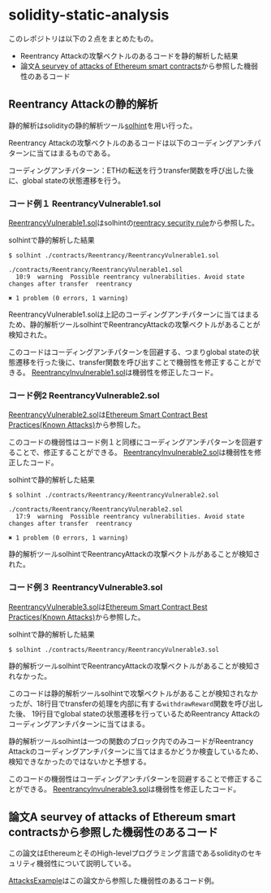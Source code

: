 # solidity-static-analysis

このレポジトリは以下の２点をまとめたもの。
- Reentrancy Attackの攻撃ベクトルのあるコードを静的解析した結果
- 論文[A seurvey of attacks of Ethereum smart contracts](https://eprint.iacr.org/2016/1007.pdf)から参照した機弱性のあるコード


## Reentrancy Attackの静的解析
静的解析はsolidityの静的解析ツール[solhint](https://github.com/protofire/solhint)を用い行った。

Reentrancy Attackの攻撃ベクトルのあるコードは以下のコーディングアンチパターンに当てはまるものである。

コーディングアンチパターン：ETHの転送を行うtransfer関数を呼び出した後に、global stateの状態遷移を行う。

### コード例１ ReentrancyVulnerable1.sol

[ReentrancyVulnerable1.sol](./contracts/Reentrancy/ReentrancyVulnerable1.sol)はsolhintの[reentracy security rule](https://github.com/protofire/solhint/blob/master/docs/rules/security/reentrancy.md)から参照した。

solhintで静的解析した結果
```
$ solhint ./contracts/Reentrancy/ReentrancyVulnerable1.sol

./contracts/Reentrancy/ReentrancyVulnerable1.sol
  10:9  warning  Possible reentrancy vulnerabilities. Avoid state changes after transfer  reentrancy

✖ 1 problem (0 errors, 1 warning)
```
ReentrancyVulnerable1.solは上記のコーディングアンチパターンに当てはまるため、静的解析ツールsolhintでReentrancyAttackの攻撃ベクトルがあることが
検知された。

このコードはコーディングアンチパターンを回避する、つまりglobal stateの状態遷移を行った後に、transfer関数を呼び出すことで機弱性を修正することができる。
[ReentrancyInvulnerable1.sol](./contracts/Reentrancy/ReentrancyInvulnerable1.sol)は機弱性を修正したコード。

### コード例2 ReentrancyVulnerable2.sol
[ReentrancyVulnerable2.sol](./contracts/Reentrancy/ReentrancyVulnerable2.sol)は[Ethereum Smart Contract Best Practices(Known Attacks)](https://consensys.github.io/smart-contract-best-practices/known_attacks/)から参照した。

このコードの機弱性はコード例１と同様にコーディングアンチパターンを回避することで、修正することができる。
[ReentrancyInvulnerable2.sol](./contracts/Reentrancy/ReentrancyInvulnerable2.sol)は機弱性を修正したコード。

solhintで静的解析した結果
```
$ solhint ./contracts/Reentrancy/ReentrancyVulnerable2.sol

./contracts/Reentrancy/ReentrancyVulnerable2.sol
  17:9  warning  Possible reentrancy vulnerabilities. Avoid state changes after transfer  reentrancy

✖ 1 problem (0 errors, 1 warning)
```
静的解析ツールsolhintでReentrancyAttackの攻撃ベクトルがあることが検知された。

### コード例３ ReentrancyVulnerable3.sol
[ReentrancyVulnerable3.sol](./contracts/Reentracy/ReentrancyVulnerable3.sol)は[Ethereum Smart Contract Best Practices(Known Attacks)](https://consensys.github.io/smart-contract-best-practices/known_attacks/)から参照した。

solhintで静的解析した結果
```
$ solhint ./contracts/Reentrancy/ReentrancyVulnerable3.sol

```
静的解析ツールsolhintでReentrancyAttackの攻撃ベクトルがあることが検知されなかった。

このコードは静的解析ツールsolhintで攻撃ベクトルがあることが検知されなかったが、18行目でtransferの処理を内部に有する`withdrawReward`関数を呼び出した後、
19行目でglobal stateの状態遷移を行っているためReentrancy Attackのコーディングアンチパターンに当てはまる。

静的解析ツールsolhintは一つの関数のブロック内でのみコードがReentrancy Attackのコーディングアンチパターンに当てはまるかどうか検査しているため、
検知できなかったのではないかと予想する。


このコードの機弱性はコーディングアンチパターンを回避することで修正することができる。
[ReentrancyInvulnerable3.sol](./contracts/Reentrancy/ReentrancyInvulnerable3.sol)は機弱性を修正したコード。

## 論文A seurvey of attacks of Ethereum smart contractsから参照した機弱性のあるコード
この論文はEthereumとそのHigh-levelプログラミング言語であるsolidityのセキュリティ機弱性について説明している。

[AttacksExample](./contracts/AttacksExample)はこの論文から参照した機弱性のあるコード例。

